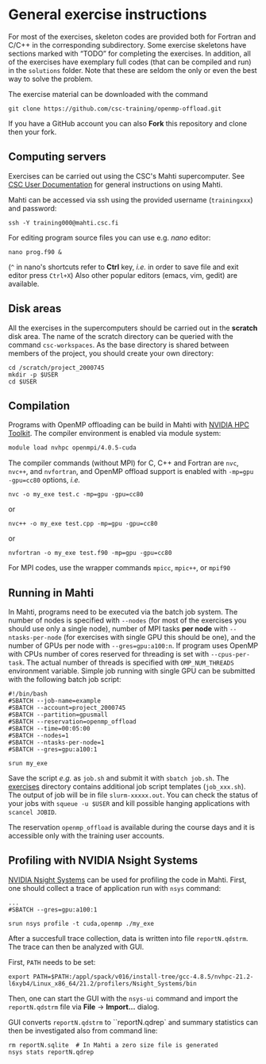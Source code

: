 # General exercise instructions

For most of the exercises, skeleton codes are provided both for
Fortran and C/C++ in the corresponding subdirectory. Some exercise
skeletons have sections marked with “TODO” for completing the
exercises. In addition, all of the 
exercises have exemplary full codes (that can be compiled and run) in the
`solutions` folder. Note that these are seldom the only or even the best way to
solve the problem.

The exercise material can be downloaded with the command

```
git clone https://github.com/csc-training/openmp-offload.git
```

If you have a GitHub account you can also **Fork** this repository and clone then your fork.

## Computing servers

Exercises can be carried out using the CSC's Mahti supercomputer. 
See [CSC User Documentation](https://docs.csc.fi/support/tutorials/mahti_quick/) for general instructions on using Mahti.


Mahti can be accessed via ssh using the
provided username (`trainingxxx`) and password:
```
ssh -Y training000@mahti.csc.fi
```


For editing program source files you can use e.g. *nano* editor: 

```
nano prog.f90 &
```
(`^` in nano's shortcuts refer to **Ctrl** key, *i.e.* in order to save file and exit editor press `Ctrl+X`)
Also other popular editors (emacs, vim, gedit) are available.

## Disk areas

All the exercises in the supercomputers should be carried out in the
**scratch** disk area. The name of the scratch directory can be
queried with the command `csc-workspaces`. As the base directory is
shared between members of the project, you should create your own
directory:
```
cd /scratch/project_2000745
mkdir -p $USER
cd $USER
```


## Compilation

Programs with OpenMP offloading can be build in Mahti with [NVIDIA HPC
Toolkit](https://docs.nvidia.com/hpc-sdk/index.html). The compiler
environment is enabled via module system:
```bash
module load nvhpc openmpi/4.0.5-cuda
```
The compiler commands (without MPI) for C, C++ and Fortran are `nvc`,
`nvc++`, and `nvfortran`, and OpenMP offload support is enabled with
`-mp=gpu -gpu=cc80` options, *i.e.*

```
nvc -o my_exe test.c -mp=gpu -gpu=cc80
```
or
```
nvc++ -o my_exe test.cpp -mp=gpu -gpu=cc80
```
or
```
nvfortran -o my_exe test.f90 -mp=gpu -gpu=cc80
```


For MPI codes, use the wrapper commands `mpicc`, `mpic++`, or `mpif90`

## Running in Mahti

In Mahti, programs need to be executed via the batch job system. The
number of nodes is specified with `--nodes` (for most of the exercises
you should use only a single node), number of MPI tasks **per node**
with `--ntasks-per-node` (for exercises with single GPU this should be
one), and the number of GPUs per node with `--gres=gpu:a100:n`. If
program uses OpenMP with CPUs
number of cores reserved for threading is set with `--cpus-per-task`. The
actual number of threads is specified with `OMP_NUM_THREADS`
environment variable. Simple job running with single GPU can be
submitted with the following batch job script: 
```
#!/bin/bash
#SBATCH --job-name=example
#SBATCH --account=project_2000745
#SBATCH --partition=gpusmall
#SBATCH --reservation=openmp_offload
#SBATCH --time=00:05:00
#SBATCH --nodes=1
#SBATCH --ntasks-per-node=1
#SBATCH --gres=gpu:a100:1

srun my_exe
```

Save the script *e.g.* as `job.sh` and submit it with `sbatch job.sh`. The [exercises](exercises) 
directory contains additional job script templates (`job_xxx.sh`).
The output of job will be in file `slurm-xxxxx.out`. You can check the status of your jobs with `squeue -u $USER` and kill possible hanging applications with
`scancel JOBID`.

The reservation `openmp_offload` is available during the course days and it
is accessible only with the training user accounts.

## Profiling with NVIDIA Nsight Systems

[NVIDIA Nsight Systems](https://docs.nvidia.com/nsight-systems/index.html) 
can be used for profiling the code in Mahti. First, one should collect a
trace of application run with `nsys` command:
```
...
#SBATCH --gres=gpu:a100:1

srun nsys profile -t cuda,openmp ./my_exe
```

After a succesfull trace collection, data is written into file
`reportN.qdstrm`. The trace can then be analyzed with GUI.

First, `PATH` needs to be set:
```
export PATH=$PATH:/appl/spack/v016/install-tree/gcc-4.8.5/nvhpc-21.2-l6xyb4/Linux_x86_64/21.2/profilers/Nsight_Systems/bin
```

Then, one can start the GUI with the `nsys-ui` command and import the
`reportN.qdstrm` file via **File** -> **Import...** dialog.

GUI converts `reportN.qdstrm` to ``reportN.qdrep` and summary
statistics can then be investigated also from command line:

```
rm reportN.sqlite  # In Mahti a zero size file is generated
nsys stats reportN.qdrep
```
 



